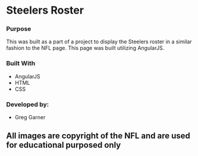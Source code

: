 # Steelers Roster

### Purpose
This was built as a part of a project to display the Steelers roster in a similar fashion to the NFL page. This page was built utilizing AngularJS.

### Built With
- AngularJS
- HTML
- CSS

### Developed by:
- Greg Garner


## All images are copyright of the NFL and are used for educational purposed only